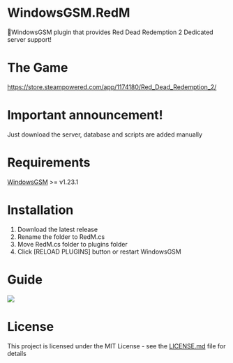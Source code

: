 # WindowsGSM.RedM
🧩WindowsGSM plugin that provides Red Dead Redemption 2 Dedicated server support!

# The Game
https://store.steampowered.com/app/1174180/Red_Dead_Redemption_2/

# Important announcement!
Just download the server, database and scripts are added manually

# Requirements
[WindowsGSM](https://github.com/WindowsGSM/WindowsGSM) >= v1.23.1

# Installation
  1. Download the latest release
  2. Rename the folder to RedM.cs
  3. Move RedM.cs folder to plugins folder
  4. Click [RELOAD PLUGINS] button or restart WindowsGSM
  
# Guide
<a href="https://forum.cfx.re/t/how-to-setup-a-redm-server/918850">
  <img src="https://github.com/IOxee/WindowsGSM.RedM/assets/48241519/fdad3093-aadb-440d-b9e6-01fc66baa183"></img>
</a>


# License
This project is licensed under the MIT License - see the <a href="https://github.com/dkdue/WindowsGSM.RedM/blob/main/LICENSE">LICENSE.md</a> file for details
